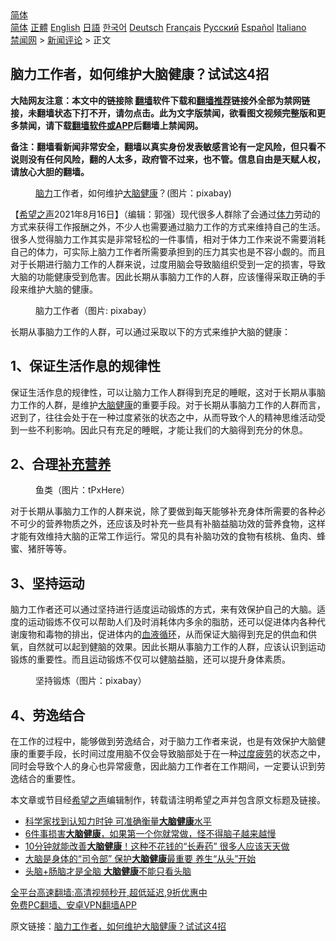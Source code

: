  <!-- 面包屑导航 --> <div class="breadcrumb"><!-- GTranslate: https://gtranslate.io/ -->  <div class="switcher notranslate">  <div class="selected">  <a href="#" onclick="return false;"> 简体</a>  </div>  <div class="option">  <a href="https://www.bannedbook.org" onclick="doGTranslate('zh-CN|zh-CN');jQuery('div.switcher div.selected a').html(jQuery(this).html());return false;" title="简体中文" class="nturl selected"> 简体</a>  <a href="https://www.bannedbook.org/zh-tw/" onclick="doGTranslate('zh-CN|zh-TW');jQuery('div.switcher div.selected a').html(jQuery(this).html());return false;" title="繁體中文" class="nturl"> 正體</a>  <a href="https://www.bannedbook.org/en/" onclick="doGTranslate('zh-CN|en');jQuery('div.switcher div.selected a').html(jQuery(this).html());return false;" title="English" class="nturl"> English</a>  <a href="https://www.bannedbook.org/ja/" onclick="doGTranslate('zh-CN|ja');jQuery('div.switcher div.selected a').html(jQuery(this).html());return false;" title="日本語" class="nturl"> 日語</a>  <a href="https://www.bannedbook.org/ko/" onclick="doGTranslate('zh-CN|ko');jQuery('div.switcher div.selected a').html(jQuery(this).html());return false;" title="한국어" class="nturl"> 한국어</a>  <a href="https://www.bannedbook.org/de/" onclick="doGTranslate('zh-CN|de');jQuery('div.switcher div.selected a').html(jQuery(this).html());return false;" title="Deutsch" class="nturl"> Deutsch</a>  <a href="https://www.bannedbook.org/fr/" onclick="doGTranslate('zh-CN|fr');jQuery('div.switcher div.selected a').html(jQuery(this).html());return false;" title="Français" class="nturl"> Français</a>  <a href="https://www.bannedbook.org/ru/" onclick="doGTranslate('zh-CN|ru');jQuery('div.switcher div.selected a').html(jQuery(this).html());return false;" title="Русский" class="nturl"> Русский</a>  <a href="https://www.bannedbook.org/es/" onclick="doGTranslate('zh-CN|es');jQuery('div.switcher div.selected a').html(jQuery(this).html());return false;" title="Español" class="nturl"> Español</a>  <a href="https://www.bannedbook.org/it/" onclick="doGTranslate('zh-CN|it');jQuery('div.switcher div.selected a').html(jQuery(this).html());return false;" title="Italiano" class="nturl"> Italiano</a>  </div>  </div>      <div class='breadcrumb-sub'><!-- Breadcrumb NavXT 6.3.0 --> <a href="https://www.bannedbook.org/" class="home">禁闻网</a> &gt; <a href="https://www.bannedbook.org/bnews/comments/" class="category">新闻评论</a> &gt; 正文</div></div><h2>脑力工作者，如何维护大脑健康？试试这4招</h2> <p class="notice"><b>大陆网友注意：本文中的链接除 <a href="https://github.com/bannedbook/fanqiang" >翻墙</a>软件下载和<a href="https://github.com/killgcd/justmysocks/blob/master/README.md">翻墙推荐</a>链接外全部为禁网链接，未翻墙状态下打不开，请勿点击。此为文字版禁闻，欲看图文视频完整版和更多禁闻，请下载<a href="https://github.com/bannedbook/fanqiang">翻墙软件或APP</a>后翻墙上禁闻网。</p><p>备注：翻墙看新闻非常安全，翻墙以真实身份发表敏感言论有一定风险，但只看不说则没有任何风险，翻的人太多，政府管不过来，也不管。信息自由是天赋人权，请放心大胆的翻墙。</b></p>  <div class="entry"> <figure> <p><figcaption><a href="https://www.bannedbook.org/bnews/tag/%E8%84%91%E5%8A%9B/" class="st_tag internal_tag" rel="tag" title="标签 脑力 下的日志">脑力</a>工作者，如何维护<a href="https://www.bannedbook.org/bnews/tag/%E5%A4%A7%E8%84%91/" class="st_tag internal_tag" rel="tag" title="标签 大脑 下的日志">大脑</a><a href="https://www.bannedbook.org/bnews/tag/%e5%81%a5%e5%ba%b7/" class="st_tag internal_tag" rel="tag" title="标签 健康 下的日志">健康</a>？(图片：pixabay)</figcaption></figure> <p>【<span class='wp_keywordlink_affiliate'><a href="https://www.soundofhope.org" title="希望之声" target="_blank">希望之声</a></span>2021年8月16日】（编辑：郭强）现代很多人群除了会通过<a href="https://www.bannedbook.org/bnews/tag/%E4%BD%93%E5%8A%9B/" class="st_tag internal_tag" rel="tag" title="标签 体力 下的日志">体力</a>劳动的方式来获得工作报酬之外，不少人也需要通过脑力工作的方式来维持自己的生活。很多人觉得脑力工作其实是非常轻松的一件事情，相对于体力工作来说不需要消耗自己的体力，可实际上脑力工作者所需要承担到的压力其实也是不容小觑的。而且对于长期进行脑力工作的人群来说，过度用脑会导致脑组织受到一定的损害，导致大脑的功能健康受到危害。因此长期从事脑力工作的人群，应该懂得采取正确的手段来维护大脑的健康。</p> <figure><figcaption>脑力工作者（图片: pixabay）</figcaption></figure> <p>长期从事脑力工作的人群，可以通过采取以下的方式来维护大脑的健康：</p>  <h2>1、保证生活作息的规律性</h2> <p>保证生活作息的规律性，可以让脑力工作人群得到充足的睡眠，这对于长期从事脑力工作的人群，是维护<a href="https://www.bannedbook.org/bnews/tag/%E5%A4%A7%E8%84%91%E5%81%A5%E5%BA%B7/" class="st_tag internal_tag" rel="tag" title="标签 大脑健康 下的日志">大脑健康</a>的重要手段。对于长期从事脑力工作的人群而言，迟到了，往往会处于在一种过度紧张的状态之中，从而导致个人的精神思维活动受到一些不利影响。因此只有充足的睡眠，才能让我们的大脑得到充分的休息。</p> <h2>2、合理<a href="https://www.bannedbook.org/bnews/tag/%e8%a1%a5%e5%85%85%e8%90%a5%e5%85%bb/" class="st_tag internal_tag" rel="tag" title="标签 补充营养 下的日志">补充营养</a></h2> <figure><figcaption>鱼类（图片：tPxHere）</figcaption></figure> <p>对于长期从事脑力工作的人群来说，除了要做到每天能够补充身体所需要的各种必不可少的营养物质之外，还应该及时补充一些具有补脑益脑功效的营养食物，这样才能有效维持大脑的正常工作运行。常见的具有补脑功效的食物有核桃、鱼肉、蜂蜜、猪肝等等。</p>  <h2>3、坚持运动</h2> <p>脑力工作者还可以通过坚持进行适度运动锻炼的方式，来有效保护自己的大脑。适度的运动锻炼不仅可以帮助人们及时消耗体内多余的脂肪，还可以促进体内各种代谢废物和毒物的排出，促进体内的<a href="https://www.bannedbook.org/bnews/tag/%E8%A1%80%E6%B6%B2%E5%BE%AA%E7%8E%AF/" class="st_tag internal_tag" rel="tag" title="标签 血液循环 下的日志">血液循环</a>，从而保证大脑得到充足的供血和供氧，自然就可以起到健脑的效果。因此长期从事脑力工作的人群，应该认识到运动锻炼的重要性。而且运动锻炼不仅可以健脑益脑，还可以提升身体素质。</p> <figure><figcaption>坚持锻炼（图片：pixabay）</figcaption></figure> <h2>4、劳逸结合</h2> <p>在工作的过程中，能够做到劳逸结合，对于脑力工作者来说，也是有效保护大脑健康的重要手段，长时间过度用脑不仅会导致脑部处于在一种<a href="https://www.bannedbook.org/bnews/tag/%E8%BF%87%E5%BA%A6%E7%96%B2%E5%8A%B3/" class="st_tag internal_tag" rel="tag" title="标签 过度疲劳 下的日志">过度疲劳</a>的状态之中，同时会导致个人的身心也异常疲惫，因此脑力工作者在工作期间，一定要认识到劳逸结合的重要性。</p>  <p>本文章或节目经<a href="https://www.bannedbook.org/bnews/tag/%e5%b8%8c%e6%9c%9b%e4%b9%8b%e5%a3%b0/" class="st_tag internal_tag" rel="tag" title="标签 希望之声 下的日志">希望之声</a>编辑制作，转载请注明希望之声并包含原文标题及链接。 </p> <ul class='op-related-articles' title='相关阅读'> <li><a href='https://www.bannedbook.org/bnews/health/20210604/1559674.html' target='_blank'>科学家找到认知力时钟 可准确衡量<b>大脑健康</b>水平</a></li> <li><a href='https://www.bannedbook.org/bnews/health/20210319/1508150.html' target='_blank'>6件事损害<b>大脑健康</b>，如果第一个你就常做，怪不得脑子越来越慢</a></li> <li><a href='https://www.bannedbook.org/bnews/health/20200725/1366035.html' target='_blank'>10分钟就能改善<b>大脑健康</b>！这种不花钱的“长寿药” 很多人应该天天做</a></li> <li><a href='https://www.bannedbook.org/bnews/health/20200703/1354865.html' target='_blank'>大脑是身体的“司令部” 保护<b>大脑健康</b>最重要 养生“从头”开始</a></li> <li><a href='https://www.bannedbook.org/bnews/health/20191112/1221545.html' target='_blank'>头脑+肠脑才是全脑 <b>大脑健康</b>不能只看头脑</a></li> </ul> <p class="texttj"> <a href="https://github.com/bannedbook/fanqiang/wiki/V2ray%E6%9C%BA%E5%9C%BA" target="_blank">全平台高速翻墙:高清视频秒开,超低延迟,9折优惠中</a><br/> <a href="https://github.com/bannedbook/fanqiang/wiki/%E7%A6%81%E9%97%BB%E7%BD%91%E5%AE%89%E5%8D%93%E7%BF%BB%E5%A2%99%E6%96%B0%E9%97%BBAPP" target="_blank">免费PC翻墙、安卓VPN翻墙APP</a></p> <p>原文链接：<a class="src_link"  href="https://www.soundofhope.org/post/533228" target="_blank">脑力工作者，如何维护大脑健康？试试这4招</a></p><a name='sharetosocial'></a>  <div style="margin-bottom:5px;padding-bottom:5px;clear:both"> <div id="archive-pix-1" class="banner-ads"> <!-- AuctionX Display platform tag START --> <div id="26318x728x90x621x_ADSLOT2" clicktrack="%%CLICK_URL_ESC%%"></div> <!-- AuctionX Display platform tag END --> </div> <div id="archive-pix-2" class="banner-ads"> <!-- AuctionX Display platform tag START --> <div id="26315x300x250x621x_ADSLOT2" clicktrack="%%CLICK_URL_ESC%%"></div> <!-- AuctionX Display platform tag END --> </div> </div>  <div id="archive-pix-1" class="banner-ads"> <!-- AuctionX Display platform tag START --> <div id="26318x728x90x621x_ADSLOT3" clicktrack="%%CLICK_URL_ESC%%"></div> <!-- AuctionX Display platform tag END --> </div> </div><!--END ENTRY--> 